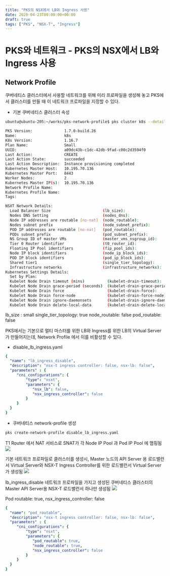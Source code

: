 ```yaml
---
title: "PKS의 NSX에서 LB와 Ingress 사용"
date: 2020-04-23T00:00:00+00:00
draft: true
tags: ["PKS", "NSX-T", "Ingress"]
---
```


# PKS와 네트워크 - PKS의 NSX에서 LB와 Ingress 사용
## Network Profile
쿠버네티스 클러스터에서 사용할 네트워크를 위해 미리 프로파일을 생성해 놓고 PKS에서 클러스터를 만들 때 이 네트워크 프로파일을 지정할 수 있다.

- 기본 쿠버네티스 클러스터 속성
```bash
ubuntu@ubuntu-205:~/works/pks-network-profile$ pks cluster k8s --details

PKS Version:              1.7.0-build.26
Name:                     k8s
K8s Version:              1.16.7
Plan Name:                Small
UUID:                     a09dc43b-c1dc-42db-9fad-c00c2d3594f0
Last Action:              CREATE
Last Action State:        succeeded
Last Action Description:  Instance provisioning completed
Kubernetes Master Host:   10.195.70.136
Kubernetes Master Port:   8443
Worker Nodes:             2
Kubernetes Master IP(s):  10.195.70.136
Network Profile Name:
Kubernetes Profile Name:
Tags:

NSXT Network Details:
  Load Balancer Size                       (lb_size):                  "small"
  Nodes DNS Setting                        (nodes_dns):                ["10.192.2.10","10.192.2.11"]
  Node IP addresses are routable [no-nat]  (node_routable):            false
  Nodes subnet prefix                      (node_subnet_prefix):       24
  POD IP addresses are routable [no-nat]   (pod_routable):             false
  PODs subnet prefix                       (pod_subnet_prefix):        24
  NS Group ID of master VMs                (master_vms_nsgroup_id):    ""
  Tier 0 Router identifier                 (t0_router_id):             "a85c1b46-653d-459a-97f7-734d7d214e5c"
  Floating IP Pool identifiers             (fip_pool_ids):             ["c232499d-6de5-45e2-bf72-c769c3fcd787"]
  Node IP block identifiers                (node_ip_block_ids):        ["ba66ad9a-b7f1-417b-91d0-bbe64cdc2c12"]
  POD IP block identifiers                 (pod_ip_block_ids):         ["e8136240-90b2-45ba-a30e-0f6d77b077b4"]
  Shared tier1                             (single_tier_topology):     true
  Infrastructure networks                  (infrastructure_networks):  ""
Kubernetes Settings Details:
  Set by Plan:
  Kubelet Node Drain timeout (mins)          (kubelet-drain-timeout):            0
  Kubelet Node Drain grace-period (seconds)  (kubelet-drain-grace-period):       10
  Kubelet Node Drain force                   (kubelet-drain-force):              true
  Kubelet Node Drain force-node              (kubelet-drain-force-node):         false
  Kubelet Node Drain ignore-daemonsets       (kubelet-drain-ignore-daemonsets):  true
  Kubelet Node Drain delete-local-data       (kubelet-drain-delete-local-data):  true
```


lb_size : small
single_tier_topology: true
node_routable: false
pod_routable: false


PKS에서는 기본으로 멀티 마스터를 위한 LB와 Ingress를 위한 LB의 Virtual Server가 만들어지는데, Network Profile 에서 이를 비활성할 수 있다.

- disable_lb_ingress.yaml
```yaml
{
  "name": "lb_ingress_disable",
  "description": "nsx-t ingress controller: false, nsx-lb: false",
  "parameters" : {
     "cni_configurations": {
         "type": "nsxt",
         "parameters": {
            "nsx_lb": false,
            "nsx_ingress_controller": false
         }
     }
  }
}
```

- 쿠버네티스 network-profile 생성
```bash
pks create-network-profile disable_lb_ingress.yaml
```

T1 Router 에서 NAT 서비스로 SNAT가 각 Node IP Pool 과 Pod IP Pool 에 맴핑됨
![](/img/pks_nsx-t_network-profile/t1_servics_NAT.png)

기본 네트워크 프로파일로 클러스터를 생성시, Master 노드의 API Server 용 로드밸런서 Virtual Server와 NSX-T Ingress Controller를 위한 로드밸런서 Virtual Server 가 생성됨
![](/img/pks_nsx-t_network-profile/lb_true_ingress_true_virtualserver.png)

lb_ingress_disable 네트워크 프로파일을 가지고 생성된 쿠버네티스 클러스터의 Master API Server용 NSX-T 로드밸런서 하나만 생성됨
![](/img/pks_nsx-t_network-profile/lb_false_ingress_false_virtual_servers.png)


Pod routable: true, nsx_ingress_controller: false
```yaml
{
  "name": "pod_routable",
  "description": "nsx-t ingress controller: false, nsx-lb: false",
  "parameters" : {
     "cni_configurations": {
         "type": "nsxt",
         "parameters": {
            "pod_routable": true,
            "node_routable": true,
            "nsx_ingress_controller": false
         }
     }
  }
}
```


